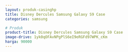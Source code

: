 ```yaml
---
layout: produk-casinghp
title: Disney Dercules Samsung Galaxy S9 Case
categories: samsung

# Produk
product-title: Disney Dercules Samsung Galaxy S9 Case
image-drive: 1yk0qOFAvNPgPlS6eI9eRGFd97WPK_cKm
harga: 90000
---
```

